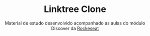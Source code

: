 <h1 align="center"> Linktree Clone</h1>
<p align="center">Material de estudo desenvolvido acompanhado as aulas do módulo Discover da <a href="#">Rockeseat</a></p>
